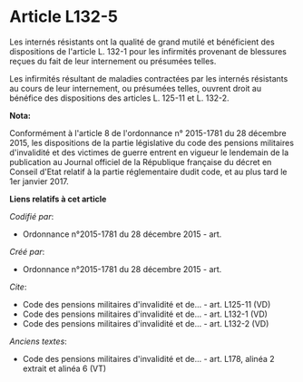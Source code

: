 # Article L132-5

Les internés résistants ont la qualité de grand mutilé et bénéficient des dispositions de l'article L. 132-1 pour les
infirmités provenant de blessures reçues du fait de leur internement ou présumées telles.

Les infirmités résultant de maladies contractées par les internés résistants au cours de leur internement, ou présumées
telles, ouvrent droit au bénéfice des dispositions des articles L. 125-11 et L. 132-2.

**Nota:**

Conformément à l'article 8 de l'ordonnance n° 2015-1781 du 28 décembre 2015, les dispositions de la partie législative du
code des pensions militaires d'invalidité et des victimes de guerre entrent en vigueur le lendemain de la publication au
Journal officiel de la République française du décret en Conseil d'Etat relatif à la partie réglementaire dudit code, et au
plus tard le 1er janvier 2017.

**Liens relatifs à cet article**

_Codifié par_:

  - Ordonnance n°2015-1781 du 28 décembre 2015 - art.

_Créé par_:

  - Ordonnance n°2015-1781 du 28 décembre 2015 - art.

_Cite_:

  - Code des pensions militaires d'invalidité et de... - art. L125-11 (VD)
  - Code des pensions militaires d'invalidité et de... - art. L132-1 (VD)
  - Code des pensions militaires d'invalidité et de... - art. L132-2 (VD)

_Anciens textes_:

  - Code des pensions militaires d'invalidité et de... - art. L178, alinéa 2 extrait et alinéa 6  (VT)
